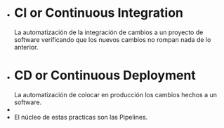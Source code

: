 - # CI or Continuous Integration
  La automatización de la integración de cambios a un proyecto de software verificando que los nuevos cambios no rompan nada de lo anterior.
- # CD or Continuous Deployment
  La automatización de colocar en producción los cambios hechos a un software.
-
- El núcleo de estas practicas son las Pipelines.